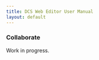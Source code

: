 ```yaml
---
title: DCS Web Editor User Manual
layout: default
---
```


### Collaborate

Work in progress.








